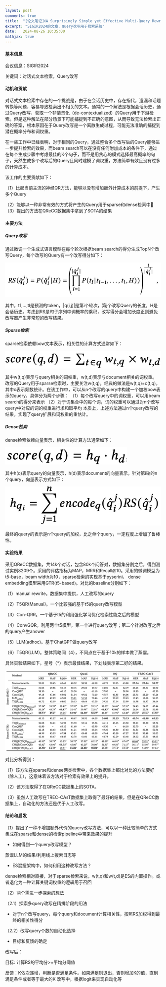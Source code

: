 ```yaml
---
layout: post
comments: true
title:  "[论文笔记]《A Surprisingly Simple yet Effective Multi-Query Rewriting Method for Conversational Passage Retrieval》"
excerpt: "SIGIR2024的文章，Query改写用于检索系统"
date:   2024-08-26 10:35:00
mathjax: true
---
```



#### 基本信息
会议信息：SIGIR2024

关键词：对话式文本检索，Query改写

#### 动机和贡献

对话式文本检索中存在的一个挑战是，由于在会话历史中，存在指代，遗漏和话题转换等问题，容易导致检索出不相关的文本。通常的一个解法是根据会话历史，通过Query改写，获取一个非情景化（de-contextualized）的Query用于下游检索。但是这种解法在部分场景下可能捕捉到不正确的意图，从而导致无法检索出正确的答案，根本原因在于Query改写是一个离散生成过程，可能无法准确的捕捉到潜在概率分布和词权重。

在一些工作中已经表明，对于相同的Query，通过整合多个改写后的Query能够进一步提升检索的效果，而beam search可以在没有任何附加成本的条件下，通过在每个生成步骤中考虑最佳的K个句子，而不是用贪心的模式选择最高概率的句子，天然生成多个改写后的Query且同时建模了词权重，方法简单有效且没有过多的计算成本。

该工作的主要贡献如下：

（1）比起当前主流的神经QR方法，能够以没有增加额外计算成本的前提下，产生多个Query

（2）能够以一种非常有效的方式将产生的Query用于sparse和dense检索中
（3）提出的方法在QReCC数据集中拿到了SOTA的结果

#### 主要方法

##### Query改写

通过微调一个生成式语言模型在每个轮次根据beam search的得分生成TopN个改写Query，每个改写的Query有一个改写得分如下：

![1](https://github.com/zhpmatrix/zhpmatrix.github.io/blob/master/images/cmqr_1.png?raw=true)

其中，t1,...,tl是预测的token，|q(i,j)|是第i个轮次，第j个改写Query的长度，H是会话历史。考虑到RS是句子序列中词概率的乘积，改写得分会增加长度正则避免改写器产生非常短的改写结果。

##### Sparse检索

sparse检索依赖bow文本表示，相关性的计算方式通常如下：

![2](https://github.com/zhpmatrix/zhpmatrix.github.io/blob/master/images/cmqr_2.png?raw=true)

其中w(t,q)表示与query相关的词权重，w(t,d)表示与document相关的词权重。改写的Query用于sparse检索时，主要关注w(t,q)。经典的做法是w(t,q)=c(t,q)，其中c表示频数统计。在该工作中，可以从n个改写的query中构建一个加权bow表示的query。具体分为两个步骤：
（1）每个改写query中的词权重，可以用beam search的得分来表示
（2）对于词集合中的每个词，词的权重可以通过对n个改写query中对应的词的权重进行求和取平均
本质上，上述方法通过n个query改写的结果，实现了query扩展和词权重的重估计。

##### Dense检索

dense检索依赖向量表示，相关性的计算方法通常如下：

![3](https://github.com/zhpmatrix/zhpmatrix.github.io/blob/master/images/cmqr_3.png?raw=true)

其中h(q)表示query的向量表示，h(d)表示document的向量表示。针对第i轮的n个query，向量表示方式如下：


![4](https://github.com/zhpmatrix/zhpmatrix.github.io/blob/master/images/cmqr_4.png?raw=true)

最终的query的表示是n个query的加权，比之单个query，一定程度上增加了鲁棒性。

#### 实验结果

采用QReCC数据集，共14k个对话，包含80k个问答对，数据集分割之后，得到测试实例8209个。采用的评估指标为MAP，MRR和Recall@10。采用的微调模型为t5-base，beam width为10，sparse检索的实现基于pyserini， dense embedding模型采用GTR(t5-based)。对比的baseline分别如下：

（1）manual rewrite。数据集中提供，人工改写的query

（2）T5QR(Manual)。一个比较强的基于t5的query改写模型

（3）Con-QRR。一个基于t5的利用强化学习优化检索性能之后的模型

（4）ConvGQR。利用两个t5模型，第一个进行query改写；第二个针对改写之后的query产生answer

（5）LLM(adhoc)。基于ChatGPT做query改写

（6）T5QR(LLM)。整体策略同（4），不同点在于基于10k的样本做了蒸馏。

具体实验结果如下，星号（*）表示最佳结果，下划线表示第二好的结果。

![4](https://github.com/zhpmatrix/zhpmatrix.github.io/blob/master/images/cmqr_5.png?raw=true)

对比分析得到：

（1）该方法在sparse和dense两类检索中，各个数据集上都比对比的方法要好（除人工），这意味着该方法对于检索有效果上的提升。

（2）该方法取得了在QReCC数据集上的SOTA。

（3）虽然人工改写在TREC-CAsT数据集上取得了最好的结果，但是在QReCC数据集上，自动化的方法还是优于人工改写。

#### 结论和启发

（1）提出了一种不增加额外代价的query改写方法，可以以一种比较简单的方式集成在sparse和dense的检索pipeline中带来效果的提升

+ 如何得到一个query改写模型？

蒸馏LLM的结果/利用线上搜索日志等

+ ES混搜架构中，如何利用这种改写方法？

dense检索相对直接，对于sparse检索来说，w(t,q)和w(t,d)是ES的内置操作。或者退化为一种计算关键词权重的逻辑用于召回
    
（2）两个需进一步探索的想法

（2.1）探索多query改写在精排阶段的用法

+ 对于n个改写query，每个query和document计算相关性，按照RS加权得到最终的相关性得分

（2.2）改写query个数的自动化选择

+ 目标和反馈的确定

改写后：

目标: 计算RS的平均分>=平均分阈值

反馈：K依次递增，判断是否满足条件。如果满足则退出，否则增加K的值，直到满足条件或者等于最大的K
改写中，根据logit来实现自动化等




